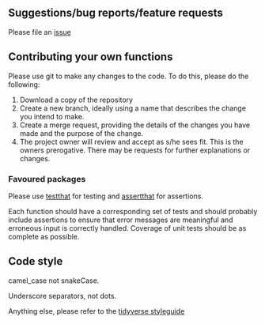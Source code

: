 ## Suggestions/bug reports/feature requests
Please file an [issue](https://github.com/PublicHealthEngland/hcaidcs/issues)

## Contributing your own functions
Please use git to make any changes to the code. 
To do this, please do the following:

 1. Download a copy of the repository
 1. Create a new branch, ideally using a name that describes the change you intend to make. 
 1. Create a merge request, providing the details of the changes you have made and the purpose of the change. 
 1. The project owner will review and accept as s/he sees fit. This is the owners prerogative. There may be requests for further explanations or changes.

### Favoured packages

Please use [testthat](https://github.com/r-lib/testthat) for testing and [assertthat](https://cran.r-project.org/web/packages/assertthat/index.html) for assertions.

Each function should have a corresponding set of tests and should probably include assertions to ensure that error messages are meaningful and erroneous input is correctly handled. 
Coverage of unit tests should be as complete as possible.

## Code style

camel_case not snakeCase.

Underscore separators, not dots. 

Anything else, please refer to the [tidyverse styleguide](http://style.tidyverse.org/)
